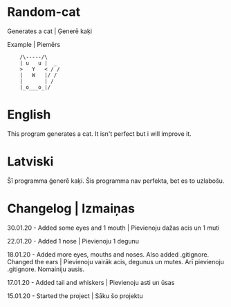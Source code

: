 # Random-cat
  Generates a cat   \|    Ģenerē kaķi  

Example \| Piemērs
```
	/\-----/\
	| u   u |  _
	>   Y   < / /
	|   W   |/ /
	|       | /
	|_o___o_|/
```
# English

  This program generates a cat.
  It isn't perfect but i will improve it.


# Latviski

  Šī programma ģenerē kaķi.
  Šis programma nav perfekta, bet es to uzlabošu.


# Changelog \| Izmaiņas

  30.01.20 - Added some eyes and 1 mouth | Pievienoju dažas acis un 1 muti

  22.01.20 - Added 1 nose \| Pievienoju 1 degunu

  18.01.20 - Added more eyes, mouths and noses. Also added .gitignore. Changed the ears \| Pievienoju vairāk acis, degunus un mutes. Arī pievienoju .gitignore. Nomainiju ausis.

  17.01.20 - Added tail and whiskers \| Pievienoju asti un ūsas

  15.01.20 - Started the project  \|  Sāku šo projektu
